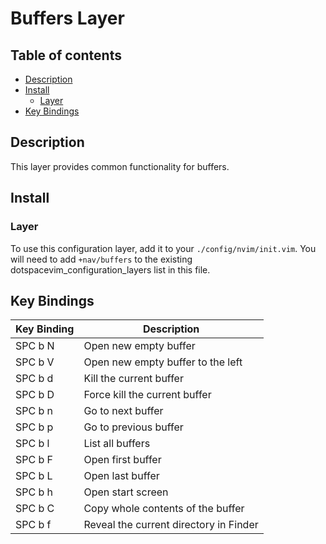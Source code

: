 # Buffers Layer

## Table of contents

* [Description](#description)
* [Install](#install)
  * [Layer](#layer)
* [Key Bindings](#key-bindings)


## Description

This layer provides common functionality for buffers.


## Install

### Layer

To use this configuration layer, add it to your `./config/nvim/init.vim`. You will need to add `+nav/buffers` to the existing dotspacevim_configuration_layers list in this file.


## Key Bindings

| Key Binding | Description                            |
|-------------|----------------------------------------|
| SPC b N     | Open new empty buffer                  |
| SPC b V     | Open new empty buffer to the left      |
| SPC b d     | Kill the current buffer                |
| SPC b D     | Force kill the current buffer          |
| SPC b n     | Go to next buffer                      |
| SPC b p     | Go to previous buffer                  |
| SPC b l     | List all buffers                       |
| SPC b F     | Open first buffer                      |
| SPC b L     | Open last buffer                       |
| SPC b h     | Open start screen                      |
| SPC b C     | Copy whole contents of the buffer      |
| SPC b f     | Reveal the current directory in Finder |
